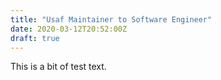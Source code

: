 ```yaml
---
title: "Usaf Maintainer to Software Engineer"
date: 2020-03-12T20:52:00Z
draft: true
---
```


This is a bit of test text.